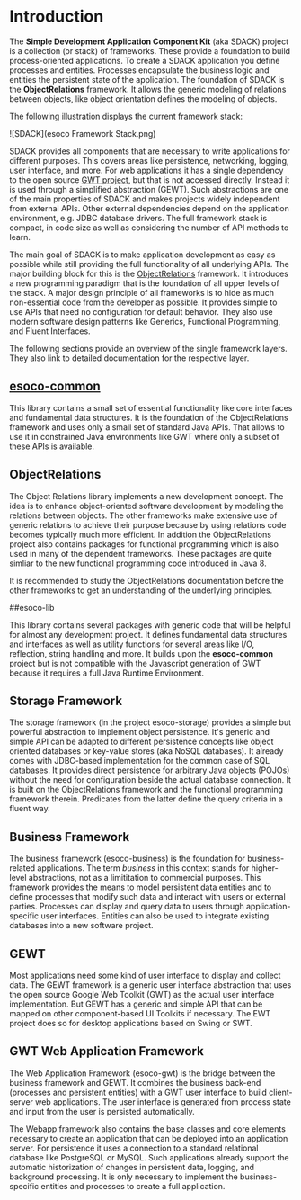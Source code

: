 # Introduction
The **Simple Development Application Component Kit** (aka SDACK) project is a collection (or stack) of frameworks. These provide a foundation to build process-oriented applications. To create a SDACK application you define processes and entities. Processes encapsulate the business logic and entities the persistent state of the application. The foundation of SDACK is the **ObjectRelations** framework. It allows the generic modeling of relations between objects, like object orientation defines the modeling of objects.

The following illustration displays the current framework stack:

![SDACK](esoco Framework Stack.png)

SDACK provides all components that are necessary to write applications for different purposes. This covers areas like persistence, networking, logging, user interface, and more. For web applications it has a single dependency to the open source [GWT project](http://gwtproject.org), but that is not accessed directly. Instead it is used through a simplified abstraction (GEWT). Such abstractions are one of the main properties of SDACK and makes projects widely independent from external APIs. Other external dependencies depend on the application environment, e.g. JDBC database drivers. The full framework stack is compact, in code size as well as considering the number of API methods to learn.

The main goal of SDACK is to make application development as easy as possible while still providing the full functionality of all underlying APIs. The major building block for this is the [ObjectRelations]() framework. It introduces a new programming paradigm that is the foundation of all upper levels of the stack. A major design principle of all frameworks is to hide as much non-essential code from the developer as possible. It provides simple to use APIs that need no configuration for default behavior. They also use modern software design patterns like Generics, Functional Programming, and Fluent Interfaces.

The following sections provide an overview of the single framework layers. They also link to detailed documentation for the respective layer.

## [esoco-common](esoco-common.md)

This library contains a small set of essential functionality like core interfaces and fundamental data structures. It is the foundation of the ObjectRelations framework and uses only a small set of standard Java APIs. That allows to use it in constrained Java environments like GWT where only a subset of these APIs is available.

## ObjectRelations

The Object Relations library implements a new development concept. The idea is to enhance object-oriented software development by modeling the relations between objects. The other frameworks make extensive use of generic relations to achieve their purpose because by using relations code becomes typically much more efficient. In addition the ObjectRelations project also contains packages for functional programming which is also used in many of the dependent frameworks. These packages are quite simliar to the new functional programming code introduced in Java 8.

It is recommended to study the ObjectRelations documentation before the other frameworks to get an understanding of the underlying principles.

##esoco-lib

This library contains several packages with generic code that will be helpful for almost any development project. It defines fundamental data structures and interfaces as well as utility functions for several areas like I/O, reflection, string handling and more. It builds upon the **esoco-common** project but is not compatible with the Javascript generation of GWT because it requires a full Java Runtime Environment.

## Storage Framework

The storage framework (in the project esoco-storage) provides a simple but powerful abstraction to implement object persistence. It's generic and simple API can be adapted to different persistence concepts like object oriented databases or key-value stores (aka NoSQL databases). It already comes with  JDBC-based implementation for the common case of SQL databases. It provides direct persistence for arbitrary Java objects (POJOs) without the need for configuration beside the actual database connection. It is built on the ObjectRelations framework and the functional programming framework therein. Predicates from the latter define the query criteria in a fluent way.

## Business Framework

The business framework (esoco-business) is the foundation for business-related applications. The term _business_ in this context stands for higher-level abstractions, not as a limititation to commercial purposes. This framework provides the means to model persistent data entities and to define processes that modify such data and interact with users or external parties. Processes can display and query data to users through application-specific user interfaces. Entities can also be used to integrate existing databases into a new software project.

## GEWT

Most applications need some kind of user interface to display and collect data. The GEWT framework is a generic user interface abstraction that uses the open source Google Web Toolkit (GWT) as the actual user interface implementation. But GEWT has a generic and simple API that can be mapped on other component-based UI Toolkits if necessary. The EWT project does so for desktop applications based on Swing or SWT.

## GWT Web Application Framework

The Web Application Framework (esoco-gwt) is the bridge between the business framework and GEWT. It combines the business back-end (processes and persistent entities) with a GWT user interface to build client-server web applications. The user interface is generated from process state and input from the user is persisted automatically.

The Webapp framework also contains the base classes and core elements necessary to create an application that can be deployed into an application server. For persistence it uses a connection to a standard relational database like PostgreSQL or MySQL. Such applications already support the automatic historization of changes in persistent data, logging, and background processing. It is only necessary to implement the business-specific entities and processes to create a full application.

